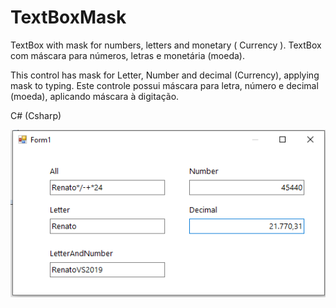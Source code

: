 # TextBoxMask

TextBox with mask for numbers, letters and monetary ( Currency ).
TextBox com máscara para números, letras e monetária (moeda).

This control has mask for Letter, Number and decimal (Currency), applying mask to typing.
Este controle possui máscara para letra, número e decimal (moeda), aplicando máscara à digitação.

C# (Csharp)

![Screenshot](print.png)
